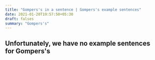 ```yaml
---
title: "Gompers's in a sentence | Gompers's example sentences"
date: 2021-01-20T19:57:50+05:30
draft: falses
summary: "Gompers's"
---
```

## Unfortunately, we have no example sentences for Gompers's                 
